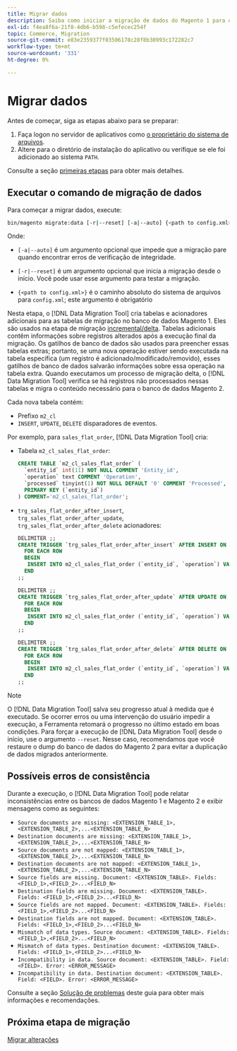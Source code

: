 ```yaml
---
title: Migrar dados
description: Saiba como iniciar a migração de dados do Magento 1 para o Magento 2 com o  [!DNL Data Migration Tool].
exl-id: f4ea8f6a-21f8-4db6-b598-c5efecec254f
topic: Commerce, Migration
source-git-commit: e83e2359377f03506178c28f8b30993c172282c7
workflow-type: tm+mt
source-wordcount: '331'
ht-degree: 0%

---
```


# Migrar dados

Antes de começar, siga as etapas abaixo para se preparar:

1. Faça logon no servidor de aplicativos como [o proprietário do sistema de arquivos](../../../installation/prerequisites/file-system/overview.md).
1. Altere para o diretório de instalação do aplicativo ou verifique se ele foi adicionado ao sistema `PATH`.

Consulte a seção [primeiras etapas](overview.md#first-steps) para obter mais detalhes.

## Executar o comando de migração de dados

Para começar a migrar dados, execute:

```bash
bin/magento migrate:data [-r|--reset] [-a|--auto] {<path to config.xml>}
```

Onde:

* `[-a|--auto]` é um argumento opcional que impede que a migração pare quando encontrar erros de verificação de integridade.

* `[-r|--reset]` é um argumento opcional que inicia a migração desde o início. Você pode usar esse argumento para testar a migração.

* `{<path to config.xml>}` é o caminho absoluto do sistema de arquivos para `config.xml`; este argumento é obrigatório

Nesta etapa, o [!DNL Data Migration Tool] cria tabelas e acionadores adicionais para as tabelas de migração no banco de dados Magento 1. Eles são usados na etapa de migração [incremental/delta](delta.md). Tabelas adicionais contêm informações sobre registros alterados após a execução final da migração. Os gatilhos de banco de dados são usados para preencher essas tabelas extras; portanto, se uma nova operação estiver sendo executada na tabela específica (um registro é adicionado/modificado/removido), esses gatilhos de banco de dados salvarão informações sobre essa operação na tabela extra. Quando executamos um processo de migração delta, o [!DNL Data Migration Tool] verifica se há registros não processados nessas tabelas e migra o conteúdo necessário para o banco de dados Magento 2.

Cada nova tabela contém:

* Prefixo `m2_cl`
* `INSERT`, `UPDATE`, `DELETE` disparadores de eventos.

Por exemplo, para `sales_flat_order`, [!DNL Data Migration Tool] cria:

* Tabela `m2_cl_sales_flat_order`:

  ```sql
  CREATE TABLE `m2_cl_sales_flat_order` (
    `entity_id` int(11) NOT NULL COMMENT 'Entity_id',
    `operation` text COMMENT 'Operation',
    `processed` tinyint(1) NOT NULL DEFAULT '0' COMMENT 'Processed',
    PRIMARY KEY (`entity_id`)
  ) COMMENT='m2_cl_sales_flat_order';
  ```

* `trg_sales_flat_order_after_insert`, `trg_sales_flat_order_after_update`, `trg_sales_flat_order_after_delete` acionadores:

  ```sql
  DELIMITER ;;
  CREATE TRIGGER `trg_sales_flat_order_after_insert` AFTER INSERT ON `sales_flat_order`
    FOR EACH ROW
    BEGIN
     INSERT INTO m2_cl_sales_flat_order (`entity_id`, `operation`) VALUES (NEW.entity_id, 'INSERT')ON DUPLICATE KEY UPDATE operation = 'INSERT';
    END
  ;;
  
  DELIMITER ;;
  CREATE TRIGGER `trg_sales_flat_order_after_update` AFTER UPDATE ON `sales_flat_order`
    FOR EACH ROW
    BEGIN
     INSERT INTO m2_cl_sales_flat_order (`entity_id`, `operation`) VALUES (NEW.entity_id, 'UPDATE') ON DUPLICATE KEY UPDATE operation = 'UPDATE';
    END
  ;;
  
  DELIMITER ;;
  CREATE TRIGGER `trg_sales_flat_order_after_delete` AFTER DELETE ON `sales_flat_order`
    FOR EACH ROW
    BEGIN
     INSERT INTO m2_cl_sales_flat_order (`entity_id`, `operation`) VALUES (OLD.entity_id, 'DELETE')ON DUPLICATE KEY UPDATE operation = 'DELETE';
    END
  ;;
  ```

>[!NOTE]
>
>O [!DNL Data Migration Tool] salva seu progresso atual à medida que é executado. Se ocorrer erros ou uma intervenção do usuário impedir a execução, a Ferramenta retomará o progresso no último estado em boas condições. Para forçar a execução de [!DNL Data Migration Tool] desde o início, use o argumento `--reset`. Nesse caso, recomendamos que você restaure o dump do banco de dados do Magento 2 para evitar a duplicação de dados migrados anteriormente.


## Possíveis erros de consistência

Durante a execução, o [!DNL Data Migration Tool] pode relatar inconsistências entre os bancos de dados Magento 1 e Magento 2 e exibir mensagens como as seguintes:

* `Source documents are missing: <EXTENSION_TABLE_1>,<EXTENSION_TABLE_2>,...<EXTENSION_TABLE_N>`
* `Destination documents are missing: <EXTENSION_TABLE_1>,<EXTENSION_TABLE_2>,...<EXTENSION_TABLE_N>`
* `Source documents are not mapped: <EXTENSION_TABLE_1>,<EXTENSION_TABLE_2>,...<EXTENSION_TABLE_N>`
* `Destination documents are not mapped: <EXTENSION_TABLE_1>,<EXTENSION_TABLE_2>,...<EXTENSION_TABLE_N>`
* `Source fields are missing. Document: <EXTENSION_TABLE>. Fields: <FIELD_1>,<FIELD_2>...<FIELD_N>`
* `Destination fields are missing. Document: <EXTENSION_TABLE>. Fields: <FIELD_1>,<FIELD_2>...<FIELD_N>`
* `Source fields are not mapped. Document: <EXTENSION_TABLE>. Fields: <FIELD_1>,<FIELD_2>...<FIELD_N>`
* `Destination fields are not mapped. Document: <EXTENSION_TABLE>. Fields: <FIELD_1>,<FIELD_2>...<FIELD_N>`
* `Mismatch of data types. Source document: <EXTENSION_TABLE>. Fields: <FIELD_1>,<FIELD_2>...<FIELD_N>`
* `Mismatch of data types. Destination document: <EXTENSION_TABLE>. Fields: <FIELD_1>,<FIELD_2>...<FIELD_N>`
* `Incompatibility in data. Source document: <EXTENSION_TABLE>. Field: <FIELD>. Error: <ERROR_MESSAGE>`
* `Incompatibility in data. Destination document: <EXTENSION_TABLE>. Field: <FIELD>. Error: <ERROR_MESSAGE>`

Consulte a seção [Solução de problemas](https://support.magento.com/hc/en-us/articles/360033020451) deste guia para obter mais informações e recomendações.

## Próxima etapa de migração

[Migrar alterações](delta.md)
